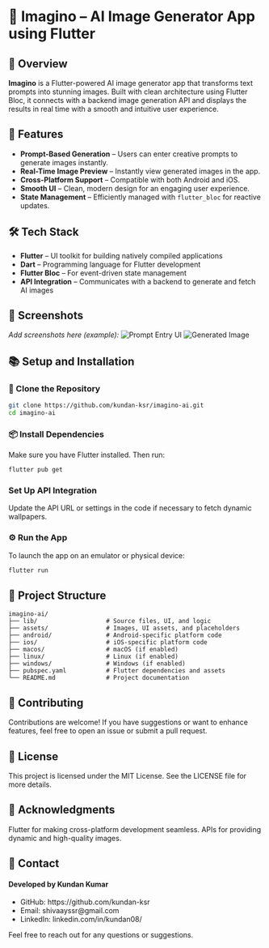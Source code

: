 # 🎨 Imagino – AI Image Generator App using Flutter

## 🚀 Overview
**Imagino** is a Flutter-powered AI image generator app that transforms text prompts into stunning images. Built with clean architecture using Flutter Bloc, it connects with a backend image generation API and displays the results in real time with a smooth and intuitive user experience.

## 🌟 Features
- **Prompt-Based Generation** – Users can enter creative prompts to generate images instantly.
- **Real-Time Image Preview** – Instantly view generated images in the app.
- **Cross-Platform Support** – Compatible with both Android and iOS.
- **Smooth UI** – Clean, modern design for an engaging user experience.
- **State Management** – Efficiently managed with `flutter_bloc` for reactive updates.

## 🛠️ Tech Stack
- **Flutter** – UI toolkit for building natively compiled applications
- **Dart** – Programming language for Flutter development
- **Flutter Bloc** – For event-driven state management
- **API Integration** – Communicates with a backend to generate and fetch AI images

## 📸 Screenshots
_Add screenshots here (example):_
![Prompt Entry UI](assets/screenshots/prompt_screen.png)
![Generated Image](assets/screenshots/generated_image.png)

## 📚 Setup and Installation

### 🔄 Clone the Repository
```bash
git clone https://github.com/kundan-ksr/imagino-ai.git
cd imagino-ai
```
### 📦 Install Dependencies
Make sure you have Flutter installed. Then run:

   ```bash
   flutter pub get
   ```

### Set Up API Integration
   Update the API URL or settings in the code if necessary to fetch dynamic wallpapers.

### ⚙️ Run the App
To launch the app on an emulator or physical device:

   ```bash
   flutter run
   ```
## 📁 Project Structure

```
imagino-ai/
├── lib/                   # Source files, UI, and logic
├── assets/                # Images, UI assets, and placeholders
├── android/               # Android-specific platform code
├── ios/                   # iOS-specific platform code
├── macos/                 # macOS (if enabled)
├── linux/                 # Linux (if enabled)
├── windows/               # Windows (if enabled)
├── pubspec.yaml           # Flutter dependencies and assets
└── README.md              # Project documentation
```
## 🤝 Contributing
Contributions are welcome! If you have suggestions or want to enhance features, feel free to open an issue or submit a pull request.

## 🔐 License
This project is licensed under the MIT License. See the LICENSE file for more details.

## 🙌 Acknowledgments
Flutter for making cross-platform development seamless.
APIs for providing dynamic and high-quality images.

## 📧 Contact
#### Developed by Kundan Kumar
<ul>
<li>GitHub: https://github.com/kundan-ksr</li>
<li>Email: shivaayssr@gmail.com</li>
<li>LinkedIn: linkedin.com/in/kundan08/</li>
</ul>

Feel free to reach out for any questions or suggestions.
